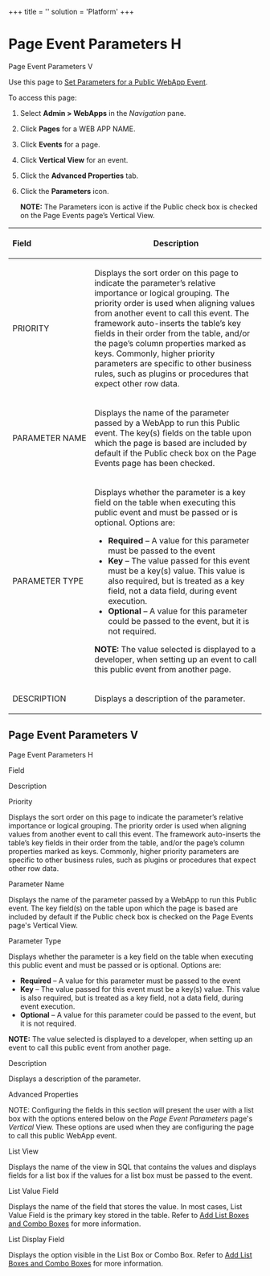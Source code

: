 +++
title = ''
solution = 'Platform'
+++

# <span id="top"></span>Page Event Parameters H

Page Event Parameters V

<div class="use">

Use this page to [Set Parameters for a Public WebApp
Event](../../WebApp_Dev/Set_Param_Public.htm).

</div>

To access this page:

1.  Select **Admin \> WebApps** in the *Navigation* pane.

2.  Click **Pages** for a WEB APP NAME.

3.  Click **Events** for a page.

4.  Click **Vertical View** for an event.

5.  Click the **Advanced Properties** tab.

6.  Click the **Parameters** icon.
    
    **NOTE:** The Parameters icon is active if the Public check box is
    checked on the Page Events page’s Vertical View.

<table>
<thead>
<tr class="header">
<th style="text-align: left;"><p>Field</p></th>
<th><p>Description</p></th>
</tr>
</thead>
<tbody>
<tr class="odd">
<td style="text-align: left;"><p>PRIORITY</p></td>
<td><p>Displays the sort order on this page to indicate the parameter’s relative importance or logical grouping. The priority order is used when aligning values from another event to call this event. The framework auto-inserts the table’s key fields in their order from the table, and/or the page’s column properties marked as keys. Commonly, higher priority parameters are specific to other business rules, such as plugins or procedures that expect other row data.</p></td>
</tr>
<tr class="even">
<td style="text-align: left;"><p>PARAMETER NAME</p></td>
<td><p>Displays the name of the parameter passed by a WebApp to run this Public event. The key(s) fields on the table upon which the page is based are included by default if the Public check box on the Page Events page has been checked.</p></td>
</tr>
<tr class="odd">
<td style="text-align: left;"><p>PARAMETER TYPE</p></td>
<td><p>Displays whether the parameter is a key field on the table when executing this public event and must be passed or is optional. Options are:</p>
<ul>
<li><strong>Required</strong> – A value for this parameter must be passed to the event</li>
<li><strong>Key</strong> – The value passed for this event must be a key(s) value. This value is also required, but is treated as a key field, not a data field, during event execution.</li>
<li><strong>Optional</strong> – A value for this parameter could be passed to the event, but it is not required.</li>
</ul>
<p><strong>NOTE:</strong> The value selected is displayed to a developer, when setting up an event to call this public event from another page.</p></td>
</tr>
<tr class="even">
<td style="text-align: left;"><p>DESCRIPTION</p></td>
<td><p>Displays a description of the parameter.</p></td>
</tr>
</tbody>
</table>

## <span id="Page"></span>Page Event Parameters V

Page Event Parameters H

Field

Description

Priority

Displays the sort order on this page to indicate the parameter’s
relative importance or logical grouping. The priority order is used when
aligning values from another event to call this event. The framework
auto-inserts the table’s key fields in their order from the table,
and/or the page’s column properties marked as keys. Commonly, higher
priority parameters are specific to other business rules, such as
plugins or procedures that expect other row data.

Parameter Name

Displays the name of the parameter passed by a WebApp to run this Public
event. The key field(s) on the table upon which the page is based are
included by default if the Public check box is checked on the Page
Events page's Vertical View.

Parameter Type

Displays whether the parameter is a key field on the table when
executing this public event and must be passed or is optional. Options
are:

  - **Required** – A value for this parameter must be passed to the
    event
  - **Key** – The value passed for this event must be a key(s) value.
    This value is also required, but is treated as a key field, not a
    data field, during event execution.
  - **Optional** – A value for this parameter could be passed to the
    event, but it is not required.

**NOTE:** The value selected is displayed to a developer, when setting
up an event to call this public event from another page.

Description

Displays a description of the parameter.

Advanced Properties

NOTE: <span style="font-weight: normal;">Configuring the fields in this
section will present the user with a list box with the options entered
below on the *Page Event Parameters* page's *Vertical* View. These
options are used when they are configuring the page to call this public
WebApp event.</span>

List View

Displays the name of the view in SQL that contains the values and
displays fields for a list box if the values for a list box must be
passed to the event.

List Value Field

Displays the name of the field that stores the value. In most cases,
List Value Field is the primary key stored in the table. Refer to [Add
List Boxes and Combo
Boxes](../../WebApp_Dev/Add_List_Boxes_and_Combo_Boxes.htm) for more
information.

List Display Field

Displays the option visible in the List Box or Combo Box. Refer to [Add
List Boxes and Combo
Boxes](../../WebApp_Dev/Add_List_Boxes_and_Combo_Boxes.htm) for more
information.
